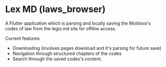 # Lex MD (laws_browser)

A Flutter application which is parsing and locally saving the Moldova's codes of law from the legis.md site for offline access.

Current features:
- Downloading (involves pages download and it's parsing for future save)
- Navigation through structured chapters of the codes
- Search through the saved codes's content.
